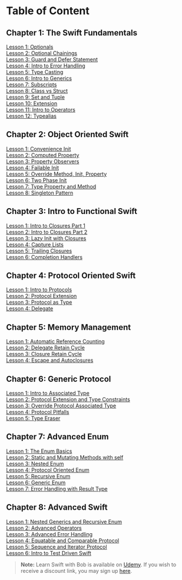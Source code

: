 # Table of Content

## Chapter 1: The Swift Fundamentals   
[Lesson 1: Optionals]
<br>[Lesson 2: Optional Chainings]
<br>[Lesson 3: Guard and Defer Statement]
<br>[Lesson 4: Intro to Error Handling]
<br>[Lesson 5: Type Casting]
<br>[Lesson 6: Intro to Generics]
<br>[Lesson 7: Subscripts]
<br>[Lesson 8: Class vs Struct]
<br>[Lesson 9: Set and Tuple]
<br>[Lesson 10: Extension]
<br>[Lesson 11: Intro to Operators]
<br>[Lesson 12: Typealias]

[Lesson 1: Optionals]: /course/swift-fundamentals/optionals.md
[Lesson 2: Optional Chainings]: /course/swift-fundamentals/optional-chaining.md
[Lesson 3: Guard and Defer Statement]: /course/swift-fundamentals/guard-defer-statement.md
[Lesson 4: Intro to Error Handling]: /course/swift-fundamentals/intro-error-handling.md
[Lesson 5: Type Casting]: /course/swift-fundamentals/type-casting.md
[Lesson 6: Intro to Generics]: /course/swift-fundamentals/generics.md
[Lesson 7: Subscripts]: /course/swift-fundamentals/subscripts.md
[Lesson 8: Class vs Struct]: /course/swift-fundamentals/class-struct-difference.md
[Lesson 9: Set and Tuple]: /course/swift-fundamentals/set-tuple.md
[Lesson 10: Extension]: /course/swift-fundamentals/extension.md
[Lesson 11: Intro to Operators]: /course/swift-fundamentals/intro-operators.md
[Lesson 12: Typealias]: /course/swift-fundamentals/typealias.md


## Chapter 2: Object Oriented Swift
[Lesson 1: Convenience Init]
<br>[Lesson 2: Computed Property]
<br>[Lesson 3: Property Observers]
<br>[Lesson 4: Failable Init]
<br>[Lesson 5: Override Method, Init, Property]
<br>[Lesson 6: Two Phase Init]
<br>[Lesson 7: Type Property and Method]
<br>[Lesson 8: Singleton Pattern]

[Lesson 1: Convenience Init]: /course/object-oriented-swift/convenience-init.md
[Lesson 2: Computed Property]: /course/object-oriented-swift/computed-property.md
[Lesson 3: Property Observers]: /course/object-oriented-swift/property-observers.md
[Lesson 4: Failable Init]: /course/object-oriented-swift/failable-init.md
[Lesson 5: Override Method, Init, Property]: /course/object-oriented-swift/override-init-method-property.md
[Lesson 6: Two Phase Init]: /course/object-oriented-swift/two-phase-init.md
[Lesson 7: Type Property and Method]: /course/object-oriented-swift/type-property-method.md
[Lesson 8: Singleton Pattern]: /course/object-oriented-swift/singleton-pattern.md

## Chapter 3: Intro to Functional Swift
[Lesson 1: Intro to Closures Part 1]
<br>[Lesson 2: Intro to Closures Part 2]
<br>[Lesson 3: Lazy Init with Closures]
<br>[Lesson 4: Capture Lists]
<br>[Lesson 5: Trailing Closures]
<br>[Lesson 6: Completion Handlers]

[Lesson 1: Intro to Closures Part 1]: /course/functional-swift/intro-closure-part1.md
[Lesson 2: Intro to Closures Part 2]: /course/functional-swift/intro-closure-part2.md
[Lesson 3: Lazy Init with Closures]: /course/functional-swift/lazy-init-closures.md
[Lesson 4: Capture Lists]: /course/functional-swift/capture-lists.md
[Lesson 5: Trailing Closures]: /course/functional-swift/trailing-closures.md
[Lesson 6: Completion Handlers]: /course/functional-swift/completion-handlers.md

## Chapter 4: Protocol Oriented Swift
[Lesson 1: Intro to Protocols]
<br>[Lesson 2: Protocol Extension]
<br>[Lesson 3: Protocol as Type]
<br>[Lesson 4: Delegate]

[Lesson 1: Intro to Protocols]: /course/protocol-oriented-swift/intro-protocol.md
[Lesson 2: Protocol Extension]: /course/protocol-oriented-swift/protocol-extension.md
[Lesson 3: Protocol as Type]: /course/protocol-oriented-swift/protocol-type.md
[Lesson 4: Delegate]: /course/protocol-oriented-swift/delegate.md


## Chapter 5: Memory Management
[Lesson 1: Automatic Reference Counting]
<br>[Lesson 2: Delegate Retain Cycle]
<br>[Lesson 3: Closure Retain Cycle]
<br>[Lesson 4: Escape and Autoclosures]

[Lesson 1: Automatic Reference Counting]: /course/memory-management/automatic-reference-counting.md
 [Lesson 2: Delegate Retain Cycle]: /course/memory-management/delegate_retain_cycle.md
 [Lesson 3: Closure Retain Cycle]: /course/memory-management/closure_retain_cycle.md
[Lesson 4: Escape and Autoclosures]: /course/memory-management/@escaping-@autoclosure.md


## Chapter 6: Generic Protocol
[Lesson 1: Intro to Associated Type]
<br>[Lesson 2: Protocol Extension and Type Constraints]
<br>[Lesson 3: Override Protocol Associated Type]
<br>[Lesson 4: Protocol Pitfalls]
<br>[Lesson 5: Type Eraser]

[Lesson 1: Intro to Associated Type]: /course/generic-protocol/associated-type.md
[Lesson 2: Protocol Extension and Type Constraints]: /course/generic-protocol/protocol-extension-constraints.md
[Lesson 3: Override Protocol Associated Type]: /course/generic-protocol/override-associated-type.md
[Lesson 4: Protocol Pitfalls]: /course/generic-protocol/protocol-pitfalls.md
[Lesson 5: Type Eraser]: /course/generic-protocol/type-eraser.md

## Chapter 7: Advanced Enum
[Lesson 1: The Enum Basics]
<br>[Lesson 2: Static and Mutating Methods with self]
<br>[Lesson 3: Nested Enum]
<br>[Lesson 4: Protocol Oriented Enum]
<br>[Lesson 5: Recursive Enum]
<br>[Lesson 6: Generic Enum]
<br>[Lesson 7: Error Handling with Result Type]

[Lesson 1: The Enum Basics]: /course/advanced-enum/enum-basics.md
[Lesson 2: Static and Mutating Methods with self]: /course/advanced-enum/static-mutating-self.md
[Lesson 3: Nested Enum]: /course/advanced-enum/nested-enum.md
[Lesson 4: Protocol Oriented Enum]: /course/advanced-enum/protocol-enum.md
[Lesson 5: Recursive Enum]: /course/advanced-enum/recursive-enum.md
[Lesson 6: Generic Enum]: /course/advanced-enum/generic-enum.md
[Lesson 7: Error Handling with Result Type]: /course/advanced-enum/result-type.md

## Chapter 8: Advanced Swift
[Lesson 1: Nested Generics and Recursive Enum]
<br>[Lesson 2: Advanced Operators]
<br>[Lesson 3: Advanced Error Handling]
<br>[Lesson 4: Equatable and Comparable Protocol]
<br>[Lesson 5: Sequence and Iterator Protocol]
<br>[Lesson 6: Intro to Test Driven Swift]

[Lesson 1: Nested Generics and Recursive Enum]: /course/advanced-swift/nested-generics-recursive-enum.md
[Lesson 2: Advanced Operators]: /course/advanced-swift/advanced-operators.md
[Lesson 3: Advanced Error Handling]: /course/advanced-swift/advanced-error-handling.md
[Lesson 4: Equatable and Comparable Protocol]: /course/advanced-swift/equatable-comparable.md
[Lesson 5: Sequence and Iterator Protocol]: /course/advanced-swift/sequence-iterator.md
[Lesson 6: Intro to Test Driven Swift]: /course/advanced-swift/intro-test-driven.md

> **Note:** Learn Swift with Bob is available on [Udemy](https://udemy.com/learn-swift-with-bob/). If you wish to receive a discount link, you may sign up [here](https://goo.gl/RR4K27).

